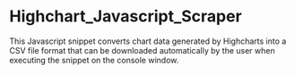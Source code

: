 # Highchart_Javascript_Scraper
This Javascript snippet converts chart data generated by Highcharts into a CSV file format that can be downloaded automatically by the user when executing the snippet on the console window.
